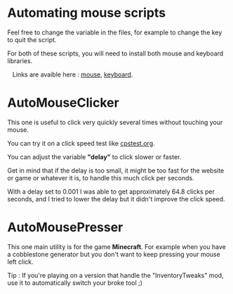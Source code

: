 # Automating mouse scripts

Feel free to change the variable in the files, for example to change the key to quit the script.


For both of these scripts, you will need to install both mouse and keyboard libraries.


&nbsp;&nbsp;&nbsp;Links are avaible here : [mouse](https://pypi.org/project/mouse/), [keyboard](https://pypi.org/project/keyboard/).

# AutoMouseClicker

This one is useful to click very quickly several times without touching your mouse. 


You can try it on a click speed test like [cpstest.org](https://cpstest.org/).

You can adjust the variable **"delay"** to click slower or faster.


Get in mind that if the delay is too small, it might be too fast for the website or game or whatever it is, to handle this much click per seconds.


With a delay set to 0.001 I was able to get approximately 64.8 clicks per seconds, and I tried to lower the delay but it didn't improve the click speed. 

# AutoMousePresser

This one main utility is for the game **Minecraft**. For example when you have a cobblestone generator but you don't want to keep pressing your mouse left click.


Tip : If you're playing on a version that handle the "InventoryTweaks" mod, use it to automatically switch your broke tool ;)
